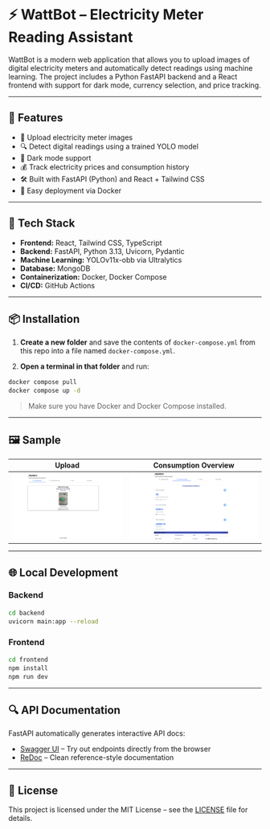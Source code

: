 # ⚡️ WattBot – Electricity Meter Reading Assistant

WattBot is a modern web application that allows you to upload images of digital electricity meters and automatically detect readings using machine learning. The project includes a Python FastAPI backend and a React frontend with support for dark mode, currency selection, and price tracking.

---

## 🚀 Features

- 📸 Upload electricity meter images
- 🔍 Detect digital readings using a trained YOLO model
- 🌙 Dark mode support
- 💰 Track electricity prices and consumption history
- 🛠 Built with FastAPI (Python) and React + Tailwind CSS
- 🐳 Easy deployment via Docker

---

## 🧠 Tech Stack

- **Frontend:** React, Tailwind CSS, TypeScript
- **Backend:** FastAPI, Python 3.13, Uvicorn, Pydantic
- **Machine Learning:** YOLOv11x-obb via Ultralytics
- **Database:** MongoDB
- **Containerization:** Docker, Docker Compose
- **CI/CD:** GitHub Actions

---

## 📦 Installation

1. **Create a new folder** and save the contents of `docker-compose.yml` from this repo into a file named `docker-compose.yml`.

2. **Open a terminal in that folder** and run:

```bash
docker compose pull
docker compose up -d
```

> Make sure you have Docker and Docker Compose installed.

---

## 🖼 Sample

| Upload | Consumption Overview                                 |
|--------|-----------------------------------------|
| ![Upload UI](screenshots/upload-ui.png) | ![Result UI](screenshots/history-consumption.png) |

---

## 🌐 Local Development

### Backend

```bash
cd backend
uvicorn main:app --reload
```

### Frontend

```bash
cd frontend
npm install
npm run dev
```

---

## 🔍 API Documentation

FastAPI automatically generates interactive API docs:

- [Swagger UI](http://localhost:8000/docs) – Try out endpoints directly from the browser
- [ReDoc](http://localhost:8000/redoc) – Clean reference-style documentation

---

## 📄 License

This project is licensed under the MIT License – see the [LICENSE](./LICENSE) file for details.
